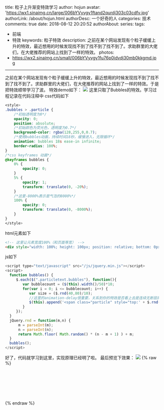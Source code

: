 title: 粒子上升渐变特效学习
author: hojun
avatar: 'https://wx1.sinaimg.cn/large/006bYVyvgy1ftand2qurdj303c03cdfv.jpg'
authorLink: /about/hojun.html
authorDesc: 一个好奇的人
categories: 技术
comments: true
date: 2018-08-12 20:20:52
authorAbout:
series:
tags:
 - 前端
 - 特效
keywords: 粒子特效
description: 之前在某个网站发现有个粒子缓缓上升的特效，最近想用的时候发现找不到了找不到了找不到了。求助群里的大佬们，在大佬推荐的网站上找到了一样的特效。
photos:
 - https://wx2.sinaimg.cn/small/006bYVyvgy1fu76p0idvdj30mb0kkgmd.jpg
---
之前在某个网站发现有个粒子缓缓上升的特效，最近想用的时候发现找不到了找不到了找不到了。求助群里的大佬们，在大佬推荐的网站上找到了一样的特效。于是把特效顺带学习了波。
特效demo如下：
![](https://wx2.sinaimg.cn/large/006bYVyvgy1fu76p0idvdj30mb0kkgmd.jpg)
这里只取了Bubbles的特效。学习过程记录在代码注释中
css代码如下
```css
<style>
.bubbles > .particle {
    /*初始透明度为0*/
    opacity: 0;
    position: absolute;
    /*初始颜色为荧光色，透明度为0.7*/
    background-color: rgba(128,255,0,0.7);
    /*使用bubbles动画，持续时间18秒，缓慢进入，无限循环*/
    animation: bubbles 18s ease-in infinite;
    border-radius: 100%;
}
/*css keyframes 动画*/
@keyframes bubbles {
    0% {
        opacity: 0;
    }
    5% {
        opacity: 1;
        transform: translate(0, -20%);
    }
    /*这里-8000%表示是气泡的8000%*/
    100% {
        opacity: 0;
        transform: translate(0, -8000%);
    }
}
</style>
```
html元素如下
```html
<!-- 这里让元素宽度100%（和页面等宽） -->
<div style="width: 100%; height: 100px; position: relative; bottom: 0px;" class="particletext bubbles">Bubbles</div>
```
js如下
```js
<script type="text/javascript" src="/js/jquery.min.js"></script>
<script>
  function bubbles() {
     $.each($(".particletext.bubbles"), function(){
        var bubblecount = ($(this).width()/50)*10;
        for(var i = 0; i <= bubblecount; i++) {
           var size = ($.rnd(40,80)/10);
           //这里的animation-delay很重要，关系到你的特效是否看上去是连续无断层的，上一步中css是18秒，所以这一步中延迟时间就设置成$.rnd(0,180)/10)
           $(this).append('<span class="particle" style="top:' + $.rnd(20,80) + '%; left:' + $.rnd(0,95) + '%;width:' + size + 'px; height:' + size + 'px;animation-delay: ' + ($.rnd(0,180)/10) + 's;"></span>');
        }
     });
  }
  jQuery.rnd = function(m,n) {
      m = parseInt(m);
      n = parseInt(n);
      return Math.floor( Math.random() * (n - m + 1) ) + m;
  }
  bubbles();
</script>
```
好了，代码就学习到这里，实现原理已经明了啦。
最后预览下效果：
![](https://wx4.sinaimg.cn/large/006bYVyvgy1fu76p00m7gg30zy0kp7wh.gif)
{% raw %}
<style>
  .bubbles > .particle {
    opacity: 0;
    position: absolute;
    background-color: rgba(128,255,0,0.7);
    animation: bubbles 18s ease-in infinite;
    border-radius: 100%;
  }
  @keyframes bubbles {
    0% {
      opacity: 0;
    }
    5% {
      opacity: 1;
      transform: translate(0, -20%);
    }
    100% {
      opacity: 0;
      transform: translate(0, -8000%);
    }
  }
</style>
<div style="width: 100%; height: 100px; position: relative; bottom: 0px;" class="particletext bubbles"></div>
<script type="text/javascript" src="/js/jquery.min.js"></script>
<script>
  function bubbles() {
     $.each($(".particletext.bubbles"), function(){
        var bubblecount = ($(this).width()/50)*10;
        for(var i = 0; i <= bubblecount; i++) {
           var size = ($.rnd(40,80)/10);
           $(this).append('<span class="particle" style="top:' + $.rnd(20,80) + '%; left:' + $.rnd(0,95) + '%;width:' + size + 'px; height:' + size + 'px;animation-delay: ' + ($.rnd(0,180)/10) + 's;"></span>');
        }
     });
  }
  jQuery.rnd = function(m,n) {
      m = parseInt(m);
      n = parseInt(n);
      return Math.floor( Math.random() * (n - m + 1) ) + m;
  }
  bubbles();
</script>
{% endraw %}